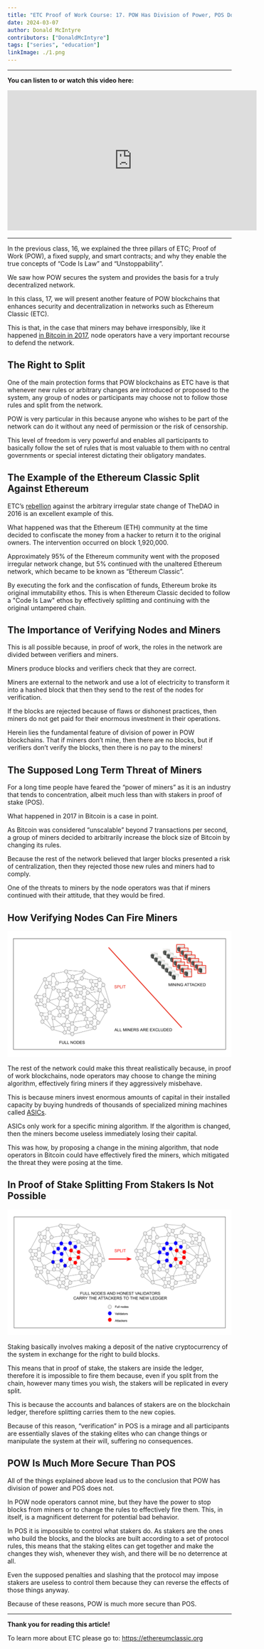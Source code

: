 ```yaml
---
title: "ETC Proof of Work Course: 17. POW Has Division of Power, POS Does Not"
date: 2024-03-07
author: Donald McIntyre
contributors: ["DonaldMcIntyre"]
tags: ["series", "education"]
linkImage: ./1.png
---
```


---
**You can listen to or watch this video here:**

<iframe width="560" height="315" src="https://www.youtube.com/embed/7jla4AEdvBo" title="YouTube video player" frameborder="0" allow="accelerometer; autoplay; clipboard-write; encrypted-media; gyroscope; picture-in-picture; web-share" allowfullscreen></iframe>

---

In the previous class, 16, we explained the three pillars of ETC; Proof of Work (POW), a fixed supply, and smart contracts; and why they enable the true concepts of “Code Is Law” and “Unstoppability”.

We saw how POW secures the system and provides the basis for a truly decentralized network.

In this class, 17, we will present another feature of POW blockchains that enhances security and decentralization in networks such as Ethereum Classic (ETC). 

This is that, in the case that miners may behave irresponsibly, like it happened [in Bitcoin in 2017](https://www.bitstamp.net/learn/crypto-101/what-was-the-blocksize-war/), node operators have a very important recourse to defend the network.

## The Right to Split

One of the main protection forms that POW blockchains as ETC have is that whenever new rules or arbitrary changes are introduced or proposed to the system, any group of nodes or participants may choose not to follow those rules and split from the network.

POW is very particular in this because anyone who wishes to be part of the network can do it without any need of permission or the risk of censorship.

This level of freedom is very powerful and enables all participants to basically follow the set of rules that is most valuable to them with no central governments or special interest dictating their obligatory mandates.

## The Example of the Ethereum Classic Split Against Ethereum 

ETC’s [rebellion](https://ethereumclassic.org/blog/2023-01-26-ethereum-classic-course-6-ethereum-classic-is-the-original-chain) against the arbitrary irregular state change of TheDAO in 2016 is an excellent example of this.

What happened was that the Ethereum (ETH) community at the time decided to confiscate the money from a hacker to return it to the original owners. The intervention occurred on block 1,920,000.

Approximately 95% of the Ethereum community went with the proposed irregular network change, but 5% continued with the unaltered Ethereum network, which became to be known as “Ethereum Classic”.

By executing the fork and the confiscation of funds, Ethereum broke its original immutability ethos. This is when Ethereum Classic decided to follow a "Code Is Law" ethos by effectively splitting and continuing with the original untampered chain.

## The Importance of Verifying Nodes and Miners

This is all possible because, in proof of work, the roles in the network are divided between verifiers and miners. 

Miners produce blocks and verifiers check that they are correct.

Miners are external to the network and use a lot of electricity to transform it into a hashed block that then they send to the rest of the nodes for verification. 

If the blocks are rejected because of flaws or dishonest practices, then miners do not get paid for their enormous investment in their operations.

Herein lies the fundamental feature of division of power in POW blockchains. That if miners don’t mine, then there are no blocks, but if verifiers don’t verify the blocks, then there is no pay to the miners!

## The Supposed Long Term Threat of Miners

For a long time people have feared the “power of miners” as it is an industry that tends to concentration, albeit much less than with stakers in proof of stake (POS).

What happened in 2017 in Bitcoin is a case in point. 

As Bitcoin was considered “unscalable” beyond 7 transactions per second, a group of miners decided to arbitrarily increase the block size of Bitcoin by changing its rules.

Because the rest of the network believed that larger blocks presented a risk of centralization, then they rejected those new rules and miners had to comply.

One of the threats to miners by the node operators was that if miners continued with their attitude, that they would be fired.

## How Verifying Nodes Can Fire Miners

![](./2.png)

The rest of the network could make this threat realistically because, in proof of work blockchains, node operators may choose to change the mining algorithm, effectively firing miners if they aggressively misbehave.

This is because miners invest enormous amounts of capital in their installed capacity by buying hundreds of thousands of specialized mining machines called [ASICs](https://www.investopedia.com/terms/a/asic.asp).

ASICs only work for a specific mining algorithm. If the algorithm is changed, then the miners become useless immediately losing their capital.

This was how, by proposing a change in the mining algorithm, that node operators in Bitcoin could have effectively fired the miners, which mitigated the threat they were posing at the time.

## In Proof of Stake Splitting From Stakers Is Not Possible

![](./3.png)

Staking basically involves making a deposit of the native cryptocurrency of the system in exchange for the right to build blocks.

This means that in proof of stake, the stakers are inside the ledger, therefore it is impossible to fire them because, even if you split from the chain, however many times you wish, the stakers will be replicated in every split. 

This is because the accounts and balances of stakers are on the blockchain ledger, therefore splitting carries them to the new copies.

Because of this reason, “verification” in POS is a mirage and all participants are essentially slaves of the staking elites who can change things or manipulate the system at their will, suffering no consequences.

## POW Is Much More Secure Than POS

All of the things explained above lead us to the conclusion that POW has division of power and POS does not.

In POW node operators cannot mine, but they have the power to stop blocks from miners or to change the rules to effectively fire them. This, in itself, is a magnificent deterrent for potential bad behavior.

In POS it is impossible to control what stakers do. As stakers are the ones who build the blocks, and the blocks are built according to a set of protocol rules, this means that the staking elites can get together and make the changes they wish, whenever they wish, and there will be no deterrence at all.

Even the supposed penalties and slashing that the protocol may impose stakers are useless to control them because they can reverse the effects of those things anyway.

Because of these reasons, POW is much more secure than POS.

---

**Thank you for reading this article!**

To learn more about ETC please go to: https://ethereumclassic.org
